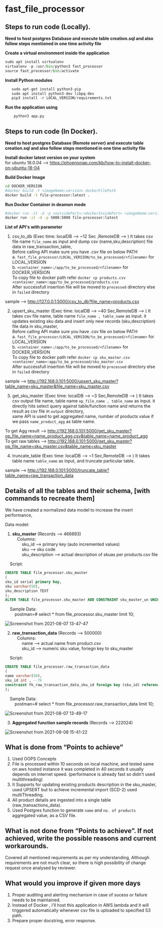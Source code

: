 # fast_file_processor

## Steps to run code (Locally).
  
**Need to host postgres Database and execute table creation.sql and also follow steps mentioned in one time activity file**

**Create a virtual environment inside the application**

```python
sudo apt install virtualenv  
virtualenv -p /usr/bin/python3 fast_processor  
source fast_processor/bin/activate
```

**Install Python modules**  

```python
   sudo apt-get install python3-pip  
   sudo apt install python3-dev libpq-dev  
   pip3 install -r LOCAL_VERSION/requirements.txt  
```


**Run the application using**  

```python
    python3 app.py
```

## Steps to run code (In Docker).

**Need to host postgres Database (Remote server) and execute table creation.sql and also follow steps mentioned in one time activity file**

**Install docker latest version on your system**  
for ubuntu 18.0.04 --> https://phoenixnap.com/kb/how-to-install-docker-on-ubuntu-18-04

**Build Docker Image**  
```sh
cd DOCKER_VERSION
#docker build -t <imageName:version> dockerFilePath
docker build -t file-processor:latest .
```
**Run Docker Container in deamon mode**
```sh
#docker run -it -d -p <outsidePort>:<dockerInsidePort> <imageName:version>
docker run -it -d -p 5000:5000 file-processor:latest
```

**List of API's with parameter**  

1. csv_to_db  (Exec time: localDB --> ~12 Sec ,RemoteDB --> )
It takes csv file name `file_name` as input and dump csv (name,sku,description) file data in raw_transaction_table,  
Before calling API make sure you have .csv file on below PATH  
a. `fast_file_processor/LOCAL_VERSION/to_be_processed/<filename>` for LOCAL_VERSION  
b. `<container_name>:/app/to_be_processed/<filename>` for DOCKER_VERSION  
To copy file to docker path refer `docker cp products.csv <container_name>:app/to_be_processed/products.csv`  
After successfull insertion file will be moved to `processed` directory else in `failed` directory  

sample --> http://127.0.0.1:5000/csv_to_db?file_name=products.csv

2. upsert_sku_master  (Exec time: localDB --> ~40 Sec,RemoteDB --> )
It takes csv file name, table name `file_name , table_name` as input. it updates existing sku data and insert only new records (sku,description) file data in sku_master,  
Before calling API make sure you have .csv file on below PATH  
a. `fast_file_processor/LOCAL_VERSION/to_be_processed/<filename>` for LOCAL_VERSION  
b. `<container_name>:/app/to_be_processed/<filename>` for DOCKER_VERSION  
To copy file to docker path refer `docker cp sku_master.csv <container_name>:app/to_be_processed/sku_master.csv`  
After successfull insertion file will be moved to `processed` directory else in `failed` directory  

sample --> http://192.168.0.101:5000/upsert_sku_master?table_name=sku_master&file_name=sku_master.csv

3. get_sku_master  (Exec time: localDB --> ~3 Sec,RemoteDB --> )
It takes csv output file name, table name `op_file_name , table_name` as input. it directly hits select query against table/function name and returns the result as csv file in `output` directory,  
same API is used to get aggregated name, number of products value if we pass `name_product_agg` as table name.  

To get Agg result --> http://192.168.0.101:5000/get_sku_master?op_file_name=name_product_agg.csv&table_name=name_product_agg  
To get raw tables --> http://192.168.0.101:5000/get_sku_master?op_file_name=sku_master.csv&table_name=sku_master

4. truncate_table  (Exec time: localDB --> ~1 Sec,RemoteDB --> )
It takes table name `table_name` as input, and truncate particular table.  

sample --> http://192.168.0.101:5000/truncate_table?table_name=raw_transaction_data

  
## Details of all the tables and their schema, [with commands to recreate them]  
We have created a normalized data model to increase the insert performance,  

Data model:  

1. **sku_master**  (Records --> 466693)  
&nbsp;&nbsp;&nbsp;&nbsp;Columns:  
&nbsp;&nbsp;&nbsp;&nbsp;&nbsp;&nbsp;&nbsp;&nbsp;sku_id --> primary key (auto incremented values)  
&nbsp;&nbsp;&nbsp;&nbsp;&nbsp;&nbsp;&nbsp;&nbsp;sku --> sku code  
&nbsp;&nbsp;&nbsp;&nbsp;&nbsp;&nbsp;&nbsp;&nbsp;sku_description --> actual description of skuas per products.csv file  

&nbsp;&nbsp;&nbsp;&nbsp;Script:  
```sql
CREATE TABLE file_processor.sku_master  
(  
sku_id serial primary key,  
sku varchar(50),  
sku_description TEXT  
);  
ALTER TABLE file_processor.sku_master ADD CONSTRAINT sku_master_un UNIQUE (sku);  
```        
&nbsp;&nbsp;&nbsp;&nbsp;Sample Data:  
&nbsp;&nbsp;&nbsp;&nbsp;&nbsp;&nbsp;&nbsp;&nbsp;postman=# select * from file_processor.sku_master limit 10;  
    
   ![Screenshot from 2021-08-07 13-47-47](https://user-images.githubusercontent.com/30022078/128593817-67b2f456-46f4-4e4f-a990-1089b9dcc340.png)


2. **raw_transaction_data**  (Records --> 500000)  
&nbsp;&nbsp;&nbsp;&nbsp;Columns:  
&nbsp;&nbsp;&nbsp;&nbsp;&nbsp;&nbsp;&nbsp;&nbsp;name --> actual name from product.csv  
&nbsp;&nbsp;&nbsp;&nbsp;&nbsp;&nbsp;&nbsp;&nbsp;sku_id --> numeric sku value, foriegn key to sku_master  

&nbsp;&nbsp;&nbsp;&nbsp;Script:  
```sql
CREATE TABLE file_processor.raw_transaction_data  
(  
name varchar(50),  
sku_id int , --fk  
constraint fk_raw_transaction_data_sku_id foreign key (sku_id) references file_processor.sku_master(sku_id)  
);  
```
&nbsp;&nbsp;&nbsp;&nbsp;Sample Data:  
&nbsp;&nbsp;&nbsp;&nbsp;&nbsp;&nbsp;&nbsp;&nbsp;postman=# select * from file_processor.raw_transaction_data limit 10;  

![Screenshot from 2021-08-07 13-49-17](https://user-images.githubusercontent.com/30022078/128593871-aec6f88d-04e0-43c8-b3d3-51b60351353b.png)  



3. **Aggregated function sample records**  (Records --> 222024)  

![Screenshot from 2021-08-08 15-41-22](https://user-images.githubusercontent.com/30022078/128628529-6ef48d50-28ee-4a26-b638-bff6114ede4b.png)



## What is done from “Points to achieve”    

1. Used OOPS Concepts  
2. File is processed within 10 seconds on local machine, and tested same on aws hosted instance it was completed in 40 seconds it usually depends on internet speed. (performance is already fast so didn't used multithreading)  
3. It Supports for updating existing products description in the sku_master, used UPSERT but to achieve incremental import (SCD-2) used multiThreading.  
4. All product details are ingested into a single table (raw_transactions_data).  
5. Used Postgres function to generate `name` and `no. of products` aggregated value, as a CSV file.  


## What is not done from “Points to achieve”. If not achieved, write the possible reasons and current workarounds.  

Covered all mentioned requirements as per my understanding, Although requirements are not much clear, so there is high possibility of change request once analysed by reviewer.  


## What would you improve if given more days  

1. Proper auditing and alerting mechanism in case of sucess or failure needs to be maintained.  
2. Instead of Docker , i'll host this application in AWS lambda and it will triggered automatically whenever csv file is uploaded to specified S3 path.  
3. Prepare proper docstring, error response.
